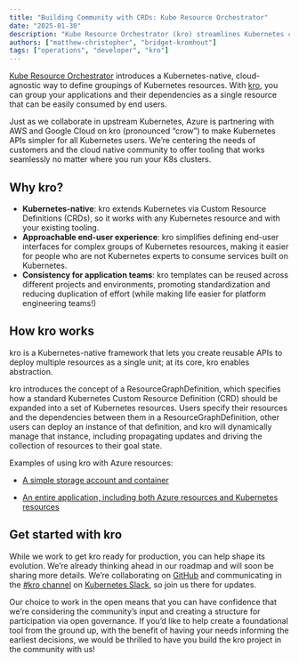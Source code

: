 ```yaml
---
title: "Building Community with CRDs: Kube Resource Orchestrator"
date: "2025-01-30"
description: "Kube Resource Orchestrator (kro) streamlines Kubernetes complexity."
authors: ["matthew-christopher", "bridget-kromhout"]
tags: ["operations", "developer", "kro"]
---
```


[Kube Resource Orchestrator](https://kro.run/) introduces a Kubernetes-native, cloud-agnostic way to define groupings of Kubernetes resources. With [kro](https://github.com/kro-run/kro), you can group your applications and their dependencies as a single resource that can be easily consumed by end users.

Just as we collaborate in upstream Kubernetes, Azure is partnering with AWS and Google Cloud on kro (pronounced “crow”) to make Kubernetes APIs simpler for all Kubernetes users. We’re centering the needs of customers and the cloud native community to offer tooling that works seamlessly no matter where you run your K8s clusters.

<!-- truncate -->

## Why kro?

- **Kubernetes-native**: kro extends Kubernetes via Custom Resource Definitions (CRDs), so it works with any Kubernetes resource and with your existing tooling.
- **Approachable end-user experience**: kro simplifies defining end-user interfaces for complex groups of Kubernetes resources, making it easier for people who are not Kubernetes experts to consume services built on Kubernetes.
- **Consistency for application teams**: kro templates can be reused across different projects and environments, promoting standardization and reducing duplication of effort (while making life easier for platform engineering teams!)

## How kro works

kro is a Kubernetes-native framework that lets you create reusable APIs to deploy multiple resources as a single unit; at its core, kro enables abstraction.

kro introduces the concept of a ResourceGraphDefinition, which specifies how a standard Kubernetes Custom Resource Definition (CRD) should be expanded into a set of Kubernetes resources. Users specify their resources and the dependencies between them in a ResourceGraphDefinition, other users can deploy an instance of that definition, and kro will dynamically manage that instance, including propagating updates and driving the collection of resources to their goal state.

Examples of using kro with Azure resources:

- [A simple storage account and container](https://github.com/kro-run/kro/tree/main/examples/azure/storage-container)

- [An entire application, including both Azure resources and Kubernetes resources](https://github.com/kro-run/kro/tree/main/examples/azure/todo-app)

## Get started with kro

While we work to get kro ready for production, you can help shape its evolution. We’re already thinking ahead in our roadmap and will soon be sharing more details. We’re collaborating on [GitHub](https://github.com/kro-run/kro) and communicating in the [#kro channel](https://kubernetes.slack.com/archives/C081TMY9D6Y) on [Kubernetes Slack](https://communityinviter.com/apps/kubernetes/community), so join us there for updates.

Our choice to work in the open means that you can have confidence that we’re considering the community’s input and creating a structure for participation via open governance. If you’d like to help create a foundational tool from the ground up, with the benefit of having your needs informing the earliest decisions, we would be thrilled to have you build the kro project in the community with us!
